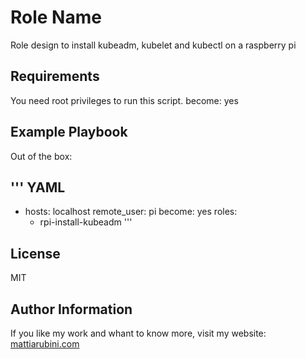 Role Name
=========

Role design to install kubeadm, kubelet and kubectl on a raspberry pi

Requirements
------------

You need root privileges to run this script.
    become: yes

Example Playbook
----------------

Out of the box:

''' YAML
---
- hosts: localhost
  remote_user: pi
  become: yes
  roles:
    - rpi-install-kubeadm
'''

License
-------

MIT

Author Information
------------------

If you like my work and whant to know more, visit my website:
[mattiarubini.com](https://mattiarubini.com)
